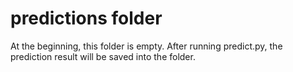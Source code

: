 # predictions folder
At the beginning, this folder is empty. After running predict.py, the prediction result will be saved into the folder.
